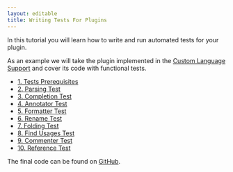 ```yaml
---
layout: editable
title: Writing Tests For Plugins
---
```



In this tutorial you will learn how to write and run automated tests for your plugin.

As an example we will take the plugin implemented in the
[Custom Language Support](cls_tutorial.html)
and cover its code with functional tests.

*  [1. Tests Prerequisites](writing_tests_for_plugins/tests_prerequisites.html)
*  [2. Parsing Test](writing_tests_for_plugins/parsing_test.html)
*  [3. Completion Test](writing_tests_for_plugins/completion_test.html)
*  [4. Annotator Test](writing_tests_for_plugins/annotator_test.html)
*  [5. Formatter Test](writing_tests_for_plugins/formatter_test.html)
*  [6. Rename Test](writing_tests_for_plugins/rename_test.html)
*  [7. Folding Test](writing_tests_for_plugins/folding_test.html)
*  [8. Find Usages Test](writing_tests_for_plugins/find_usages_test.html)
*  [9. Commenter Test](writing_tests_for_plugins/commenter_test.html)
*  [10. Reference Test](writing_tests_for_plugins/reference_test.html)

The final code can be found on [GitHub](http://github.com/cheptsov/SimplePlugin).